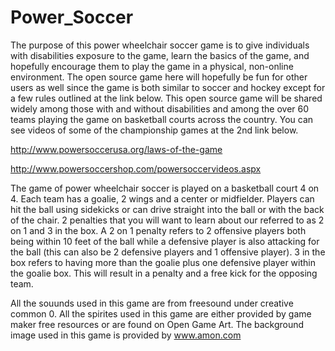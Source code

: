 # Power_Soccer
The purpose of this power wheelchair soccer game is to give individuals with disabilities exposure to the game, learn the basics of the game, and hopefully encourage them to play the game in a physical, non-online environment. The open source game here will hopefully be fun for other users as well since the game is both similar to soccer and hockey except for a few rules outlined at the link below. This open source game will be shared widely among those with and without disabilities and among the over 60 teams playing the game on basketball courts across the country. You can see videos of some of the championship games at the 2nd link below.

http://www.powersoccerusa.org/laws-of-the-game

http://www.powersoccershop.com/powersoccervideos.aspx

The game of power wheelchair soccer is played on a basketball court 4 on 4. Each team has a goalie, 2 wings and a center or midfielder. Players can hit the ball using sidekicks or can drive straight into the ball or with the back of the chair. 2 penalties that you will want to learn about our referred to as 2 on 1 and 3 in the box. A 2 on 1 penalty refers to 2 offensive players both being within 10 feet of the ball while a defensive player is also attacking for the ball (this can also be 2 defensive players and 1 offensive player).  3 in the box refers to having more than the goalie plus one defensive player within the goalie box. This will result in a penalty and a free kick for the opposing team.
 
All the souunds used in this game are from freesound under creative common 0.
All the spirites used in this game are either provided by game maker free resources or are found on Open Game Art.
The background image used in this game is provided by www.amon.com  
